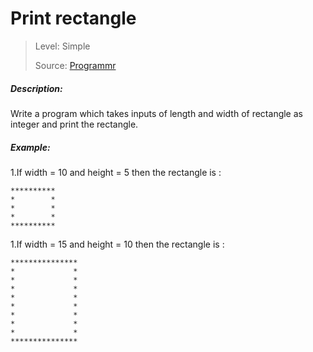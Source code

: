# Print rectangle

> Level: Simple
>
> Source: [Programmr](http://programmr.com/)

##### Description:
Write a program which takes inputs of length and width of rectangle as integer and print the rectangle.

##### Example:
1.If width = 10 and height = 5 then the rectangle is :
```
**********
*        *
*        *
*        *
**********
```

1.If width = 15 and height = 10 then the rectangle is :
```
***************
*             *
*             *
*             *
*             *
*             *
*             *
*             *
*             *
***************
```